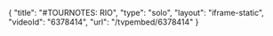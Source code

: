 {
    "title": "#TOURNOTES: RIO",
    "type": "solo",
    "layout": "iframe-static",
    "videoId": "6378414",
    "url": "\/tvpembed\/6378414"
}